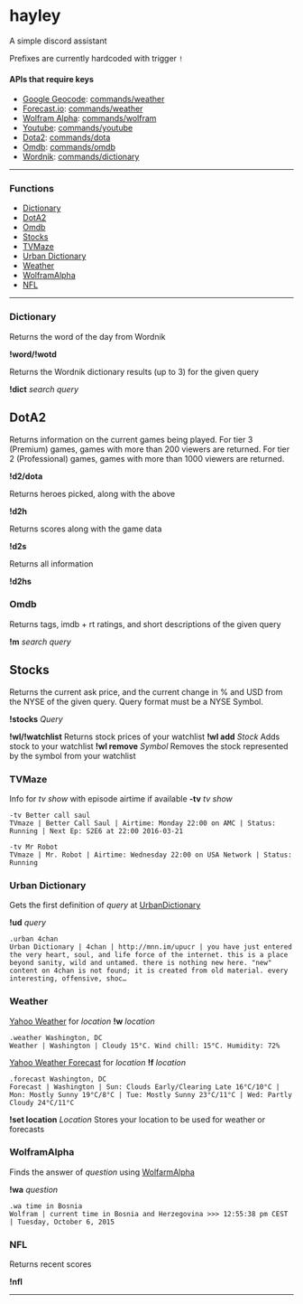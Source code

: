 # hayley
A simple discord assistant

Prefixes are currently hardcoded with trigger `!`


#### APIs that require keys

* [Google Geocode](https://developers.google.com/maps/documentation/geocoding/intro): [commands/weather](commands/weather/weather.go)
* [Forecast.io](https://developer.forecast.io/docs/v2): [commands/weather](commands/weather/weather.go)
* [Wolfram Alpha](http://products.wolframalpha.com/api/): [commands/wolfram](commands/wolfram/wolfram.go)
* [Youtube](https://developers.google.com/youtube/v3/): [commands/youtube](commands/youtube/youtube.go)
* [Dota2](https://steamcommunity.com/dev/apikey): [commands/dota](commands/dota/dota.go)
* [Omdb](http://omdbapi.com/): [commands/omdb](commands/omdb/omdb.go)
* [Wordnik](http://api.wordnik.com): [commands/dictionary](commands/dictionary/dictionary.go)

***

### Functions

* [Dictionary](#dictionary)
* [DotA2](#DotA2)
* [Omdb](#omdb)
* [Stocks](#stocks)
* [TVMaze](#tvmaze)
* [Urban Dictionary](#urban-dictionary)
* [Weather](#weather)
* [WolframAlpha](#wolframalpha)
* [NFL](#nfl)
***


### Dictionary 
Returns the word of the day from Wordnik

**!word/!wotd**

Returns the Wordnik dictionary results (up to 3) for the given query

**!dict** *search query*


## DotA2 
Returns information on the current games being played. For tier 3 (Premium) games, games with more than 200 viewers are returned. For tier 2 (Professional) games, games with more than 1000 viewers are returned.

**!d2/dota**

Returns heroes picked, along with the above

**!d2h** 

Returns scores along with the game data

**!d2s**

Returns all information 

**!d2hs**


### Omdb
Returns tags, imdb + rt ratings, and short descriptions of the given query

**!m** *search query* 

## Stocks
Returns the current ask price, and the current change in % and USD from the NYSE of the given query. Query format must be a NYSE Symbol.

**!stocks** *Query*

**!wl/!watchlist**
Returns stock prices of your watchlist
**!wl add** *Stock*
Adds stock to your watchlist
**!wl remove** *Symbol*
Removes the stock represented by the symbol from your watchlist

### TVMaze
Info for *tv show* with episode airtime if available **-tv** *tv show*

	-tv Better call saul
	TVmaze | Better Call Saul | Airtime: Monday 22:00 on AMC | Status: Running | Next Ep: S2E6 at 22:00 2016-03-21
	
	-tv Mr Robot
	TVmaze | Mr. Robot | Airtime: Wednesday 22:00 on USA Network | Status: Running



### Urban Dictionary
Gets the first definition of *query* at [UrbanDictionary](http://www.urbandictionary.com/)

**!ud** *query*

	.urban 4chan
	Urban Dictionary | 4chan | http://mnn.im/upucr | you have just entered the very heart, soul, and life force of the internet. this is a place beyond sanity, wild and untamed. there is nothing new here. "new" content on 4chan is not found; it is created from old material. every interesting, offensive, shoc…



### Weather
[Yahoo Weather](http://weather.yahoo.com/) for *location*
**!w** *location*

	.weather Washington, DC
	Weather | Washington | Cloudy 15°C. Wind chill: 15°C. Humidity: 72%

[Yahoo Weather Forecast](http://weather.yahoo.com/) for *location*
**!f** *location*

	.forecast Washington, DC
	Forecast | Washington | Sun: Clouds Early/Clearing Late 16°C/10°C | Mon: Mostly Sunny 19°C/8°C | Tue: Mostly Sunny 23°C/11°C | Wed: Partly Cloudy 24°C/11°C
	
**!set location** *Location*
	Stores your location to be used for weather or forecasts

### WolframAlpha
Finds the answer of *question* using [WolfarmAlpha](http://www.wolframalpha.com/)

**!wa** *question*

	.wa time in Bosnia
	Wolfram | current time in Bosnia and Herzegovina >>> 12:55:38 pm CEST | Tuesday, October 6, 2015


### NFL
Returns recent scores

**!nfl**  

***
